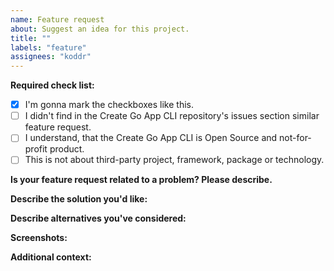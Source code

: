 ```yaml
---
name: Feature request
about: Suggest an idea for this project.
title: ""
labels: "feature"
assignees: "koddr"
---
```


**Required check list:**

- [x] I'm gonna mark the checkboxes like this.
- [ ] I didn't find in the Create Go App CLI repository's issues section similar feature request.
- [ ] I understand, that the Create Go App CLI is Open Source and not-for-profit product.
- [ ] This is not about third-party project, framework, package or technology.

**Is your feature request related to a problem? Please describe.**

<!-- A clear and concise description of what the problem is. Ex. I'm always frustrated when [...] -->

**Describe the solution you'd like:**

<!-- A clear and concise description of what you want to happen. -->

**Describe alternatives you've considered:**

<!-- A clear and concise description of any alternative solutions or features you've considered. -->

**Screenshots:**

<!-- If applicable, add screenshots to help explain your feature or problem. -->

**Additional context:**

<!-- Add any other context or screenshots about the feature request here. -->
